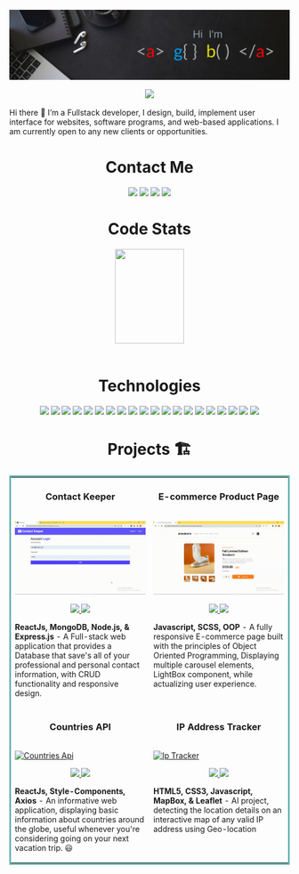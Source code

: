 ![Agba's GitHub Banner](./assets/Agbabannerimage.png)

<p align="center">
    <img src="https://readme-typing-svg.herokuapp.com?size=35&duration=5500&color=00a6fb&vCenter=true&center=true&width=460&lines=I'm+Emmanuel+Agba;Software+Engineer">
<br>

Hi there 👋 I’m a Fullstack developer, I design, build, implement user interface for websites, software programs, and web-based applications. I am currently open to any new clients or opportunities.

<!-- SOCIALS -->
<h1 align="center">Contact Me</h1>
  <p align="center">   
    <a href="https://www.linkedin.com/in/emmanuel-agba/"><img src="https://img.shields.io/badge/LinkedIn-00a6fb?style=plastic&logo=linkedin" height=22></a>
    <a href="mailto:tracemycodes@gmail.com"><img src="https://img.shields.io/badge/Email-00a6fb?style=plastic&logo=gmail&logoColor=ffffff" height=22></a>
    <a href="https://twitter.com/trace__it"><img src="https://img.shields.io/badge/Twitter-00a6fb?&style=plastic&logo=twitter&logoColor=ffffff" height=22></a>   
    <a href="https://www.codewars.com/users/tracemycodes"><img src="https://img.shields.io/badge/Codewars-00a6fb?style=plastic&logo=Codewars&logoColor=ffffff" height=22></a>
  </p>

  <!-- Stats -->
<h1 align="center">Code Stats</h1>
<div align="center">
 <img width="49.5%" height="170px" src="http://github-readme-streak-stats.herokuapp.com?user=tracemycodes&theme=react&date_format=M%20j%5B%2C%20Y%5D&fire=FFFEFE&currStreakNum=FFFEFE&dates=FFFEFE&background=0D1117&ring=00a6fb&sideNums=FFFEFE" />
</div>
</br>

<h1 align="center">Technologies</h1>
   <p align="center">
      <img src="https://img.shields.io/badge/HTML5-00a6fb?style=plastic&logo=html5&logoColor=ffffff" height=22>
      <img src="https://img.shields.io/badge/CSS3-00a6fb?style=plastic&logo=css3&logoColor=2388C3&logoColor=ffffff" height=22>
      <img src="https://img.shields.io/badge/SaSS-00a6fb?style=plastic&logo=sass&logoColor=ffffff" height=22>
      <img src="https://img.shields.io/badge/Bootstrap-00a6fb?style=plastic&logo=bootstrap&logoColor=ffffff" height=22>
      <img src="https://img.shields.io/badge/JavaScript-00a6fb?style=plastic&logo=javascript&logoColor=ffffff" height=22>
      <img src="https://img.shields.io/badge/Node.js-00a6fb?style=plastic&logo=nodedotjs&logoColor=ffffff" height=22>
      <img src="https://img.shields.io/badge/React-00a6fb?style=plastic&logo=react&logoColor=ffffff" height=22>
      <img src="https://img.shields.io/badge/Express.js-00a6fb?style=plastic&logo=express&logoColor=ffffff" height=22>
      <img src="https://img.shields.io/badge/MongoDB-00a6fb?style=plastic&logo=mongodb&logoColor=ffffff" height=22>
      <img src="https://img.shields.io/badge/Linear-00a6fb?style=plastic&logo=linear&logoColor=ffffff" height=22>
      <img src="https://img.shields.io/badge/Redux-00a6fb?style=plastic&logo=redux&logoColor=ffffff" height=22>
      <img src="https://img.shields.io/badge/Typescript-00a6fb?style=plastic&logo=typescript&logoColor=ffffff" height=22>
      <img src="https://img.shields.io/badge/Figma-00a6fb?style=plastic&logo=figma&logoColor=ffffff" height=22>
      <img src="https://img.shields.io/badge/Json-00a6fb?style=plastic&logo=json&logoColor=ffffff" height=22>
      <img src="https://img.shields.io/badge/Visual_Studio-00a6fb?style=plastic&logo=visual%20studio&logoColor=ffffff" height=22>
      <img src="https://img.shields.io/badge/GIT-00a6fb?style=plastic&logo=git&logoColor=ffffff" height=22>
      <img src="https://img.shields.io/badge/Firebase-00a6fb?style=plastic&logo=firebase&logoColor=ffffff" height=22>
      <img src="https://img.shields.io/badge/AWS-00a6fb?style=plastic&logo=amazon&logoColor=ffffff" height=22>
      <img src="https://img.shields.io/badge/Webpack-00a6fb?style=plastic&logo=webpack&logoColor=ffffff" height=22>
      <img src="https://img.shields.io/badge/Jira-00a6fb?style=plastic&logo=jiraSoftware&logoColor=ffffff" height=22>
    </p>

<h1 align="center">Projects &#127959</h1>
<table bordercolor="#66b2b2">  
  <tr>
    <td width="50%" valign="top">
      <h3 align="center">Contact Keeper</h3>
        <br />
        <a target="_blank" href="">
            <img src="./assets/contact_keeper.gif" width="100%" alt="Contact Keeper"/>
        </a>
        <br />
        <p align="center">
          
  <a href="https://github.com/tracemycodes/fullstack_contact_keeper_webapp" target="_blank">
    <img src="https://img.shields.io/static/v1?label=|&message=REPO&color=23555f&style=plastic&logo=github&logo-color=white"/>
  </a>  
  <a href="https://tracemycodes-contact-keeper.herokuapp.com" target="_blank">
    <img src="https://img.shields.io/static/v1?label=|&message=WEBSITE&color=cdf998&style=plastic&logo=wordpress&logo-color=white"/>
  </a>
      </p>
        <p><strong>ReactJs, MongoDB, Node.js, & Express.js</strong> - A Full-stack web application that provides a Database that save's all of your professional and personal contact information, with CRUD functionality and responsive design.</p>
    </td>
    <td width="50%" valign="top">
      <h3 align="center">E-commerce Product Page</h3>
        <br />
      <a target="_blank" href="https://agba-tracemycodes-e-commerce-product-page.netlify.app/">
            <img src="./assets/product_page.gif" width="100%"  alt="Rigley 2"/>
        </a>
        <br />
        <p align="center">
          
  <a href="https://github.com/tracemycodes/E-commerce-product-page" target="_blank">
    <img src="https://img.shields.io/static/v1?label=|&message=REPO&color=23555f&style=plastic&logo=github&logo-color=white"/>
  </a>
  <a href="https://agba-tracemycodes-e-commerce-product-page.netlify.app/" target="_blank">
    <img src="https://img.shields.io/static/v1?label=|&message=WEBSITE&color=cdf998&style=plastic&logo=wordpress&logo-color=white"/>
  </a>
      </p>
        <p><strong>Javascript, SCSS, OOP</strong> - A fully responsive E-commerce page built with the principles of Object Oriented Programming, Displaying multiple carousel elements, LightBox component, while actualizing user experience.</p>
    </td>
  </tr>
  
  <tr>
    <td width="50%" valign="top">
      <h3 align="center">Countries API</h3>
      <br />
        <a target="_blank" href="https://app.netlify.com/sites/agba-countries-api">
          <img src="./assets/countries_api.gif" width="100%" alt="Countries Api"/>
        </a>
      <br />
        <p align="center">
  <a href="https://github.com/tracemycodes/countries_api_info_reactapp" target="_blank">
    <img src="https://img.shields.io/static/v1?label=|&message=REPO&color=23555f&style=plastic&logo=github&logo-color=white"/>
  </a>
  <a href="https://app.netlify.com/sites/agba-countries-api" target="_blank">
    <img src="https://img.shields.io/static/v1?label=|&message=WEBSITE&color=cdf998&style=plastic&logo=wordpress&logo-color=white"/>
  </a>
      </p>
        <p><strong>ReactJs, Style-Components, Axios</strong> - An informative web application, displaying basic information about countries around the globe, useful whenever you're considering going on your next vacation trip. 	&#128515;</p>
    </td>
    <td width="50%" valign="top">
      <h3 align="center">IP Address Tracker</h3>
        <br />
        <a target="_blank" href="https://agba-tracemycodes-ip-address-tracker.netlify.app/">
          <img src="./assets/ipaddress.gif" width="100%" alt="Ip Tracker"/>
        </a>
        <br />
        <p align="center">
          
  <a href="https://github.com/tracemycodes/IP-Address-Tracker" target="_blank">
    <img src="https://img.shields.io/static/v1?label=|&message=REPO&color=23555f&style=plastic&logo=github&logo-color=white"/>
  </a>
  <a href="https://agba-tracemycodes-ip-address-tracker.netlify.app/" target="_blank">
    <img src="https://img.shields.io/static/v1?label=|&message=WEBSITE&color=cdf998&style=plastic&logo=wordpress&logo-color=white"/>
  </a>
      </p>
        <p><strong>HTML5, CSS3, Javascript, MapBox, & Leaflet</strong> - AI project, detecting the location details on an interactive map of any valid IP address using Geo-location</p>
    </td>
  </tr>
</table>
